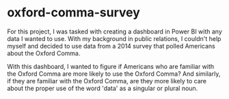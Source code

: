 # oxford-comma-survey
For this project, I was tasked with creating a dashboard in Power BI with any data I wanted to use. With my background in public relations, I couldn't help myself and decided to use data from a 2014 survey that polled Americans about the Oxford Comma.

With this dashboard, I wanted to figure if Americans who are familiar with the Oxford Comma are more likely to use the Oxford Comma? And similarly, if they are familiar with the Oxford Comma, are they more likely to care about the proper use of the word 'data' as a singular or plural noun.
